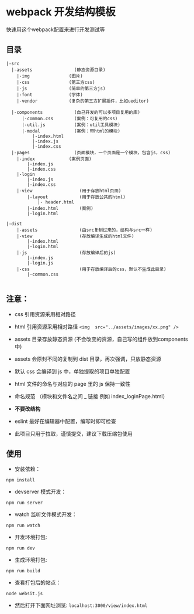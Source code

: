 
# webpack 开发结构模板

快速用这个webpack配置来进行开发测试等

## 目录

```
|-src
  |-assets                (静态资源目录)
    |-img               (图片)
    |-css               (第三方css)
    |-js                (简单的第三方js)
    |-font              (字体)
    |-vendor            (复杂的第三方扩展插件，比如ueditor)

  |-components            (自己开发的可以多项目复用的库)
      |-common.css        (案例：可复用的css)
      |-util.js           (案例：util工具模块)
      |-modal             (案例：带html的模块)
          |-index.html
          |-index.js
          |-index.css
  |-pages                 (页面模块，一个页面是一个模块，包含js，css)
    |-index             (案例页面)
        |-index.js
        |-index.css
    |-login
        |-index.js
        |-index.css
    |-view                  (用于存放html页面)
        |-layout            (用于存放公共的html)
            |- header.html
        |-index.html        (案例)
        |-login.html

|-dist
    |-assets                (由src复制过来的，结构与src一样)
    |-view                  (存放编译生成的html文件)
        |-index.html
        |-login.html
    |-js                    (存放编译后的js)
        |-index.js
        |-login.js
    |-css                   (用于存放编译后的css，默认不生成此目录)
        |-common.css   
         
```
## 注意：

- css 引用资源采用相对路径

- html 引用资源采用相对路径  `<img  src="../assets/images/xx.png" />`

- assets 目录存放静态资源 (不会改变的资源，自己写的组件放到components中)

- assets 会原封不同的复制到 dist 目录，再次强调，只放静态资源

- 默认 css 会编译到 js 中，单独提取的项目单独配置

- html 文件的命名与对应的 page 里的 js 保持一致性

- 命名规范  （模块和文件名之间 _ 链接 例如 index_loginPage.html）

- **不要改结构**

- eslint 最好在编辑器中配置，编写时即可检查

- 此项目只用于拉取，谨慎提交，建议下载压缩包使用

## 使用

- 安装依赖：
```
npm install
```

- devserver 模式开发：
```
npm run server
```

- watch 监听文件模式开发：
```
npm run watch
```

- 开发环境打包:
```
npm run dev
```

- 生成环境打包:
```
npm run build
```

- 查看打包后的站点：
```
node websit.js
```

- 然后打开下面网址浏览: `localhost:3000/view/index.html`
